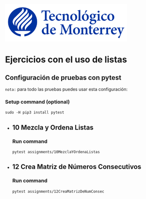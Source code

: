 ![Tec de Monterrey](images/logotecmty.png)
# Ejercicios con el uso de listas

## Configuración de pruebas con **pytest**

`nota:` para todo las pruebas puedes usar esta configuración:
### Setup command (optional)
```
sudo -H pip3 install pytest
```

- ## 10 Mezcla y Ordena Listas
    ### Run command
    ```
    pytest assignments/10MezclaYOrdenaListas
    ```

- ## 12 Crea Matriz de Números Consecutivos
    ### Run command
    ```
    pytest assignments/12CreaMatrizDeNumConsec
    ```
